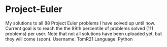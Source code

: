 # Project-Euler
My solutions to all 88 Project Euler problems I have solved up until now. Current goal is to reach the the 99th percentile of problems solved (111 problems) per user.
Note that not all solutions have been uploaded yet, but they will come (soon).
Username: TomR21
Language: Python
